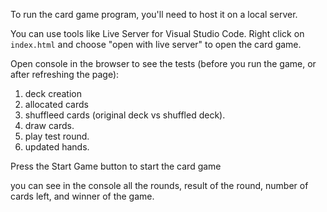 To run the card game program, you'll need to host it on a local server.

You can use tools like Live Server for Visual Studio Code. Right click on `index.html` and choose "open with live
server" to open the card game.

<!-- unit testing -->

Open console in the browser to see the tests (before you run the game, or after refreshing the page):

1. deck creation
2. allocated cards
3. shuffleed cards (original deck vs shuffled deck).
4. draw cards.
5. play test round.
6. updated hands.

<!-- run the game -->

Press the Start Game button to start the card game

you can see in the console all the rounds, result of the round, number of cards left, and winner of the game.
